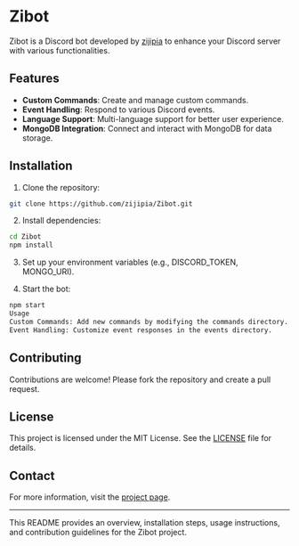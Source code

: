 # Zibot
Zibot is a Discord bot developed by [zijipia](https://github.com/zijipia) to enhance your Discord server with various functionalities.

## Features
- **Custom Commands**: Create and manage custom commands.
- **Event Handling**: Respond to various Discord events.
- **Language Support**: Multi-language support for better user experience.
- **MongoDB Integration**: Connect and interact with MongoDB for data storage.
## Installation
1. Clone the repository:

```bash
git clone https://github.com/zijipia/Zibot.git
```
2. Install dependencies:

```bash
cd Zibot
npm install

```
3. Set up your environment variables (e.g., DISCORD_TOKEN, MONGO_URI).

4. Start the bot:

```bash
npm start
Usage
Custom Commands: Add new commands by modifying the commands directory.
Event Handling: Customize event responses in the events directory.
```
## Contributing
Contributions are welcome! Please fork the repository and create a pull request.

## License
This project is licensed under the MIT License. See the [LICENSE](./blob/main/LICENSE) file for details.

## Contact
For more information, visit the [project page](https://github.com/zijipia/Zibot).

***
This README provides an overview, installation steps, usage instructions, and contribution guidelines for the Zibot project.
